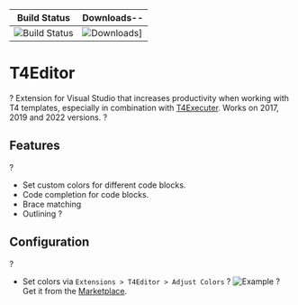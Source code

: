 |Build Status| Downloads--|
|------------|------------|
|![Build Status](https://dev.azure.com/Epsicode/T4Editor/_apis/build/status/Tim-Maes.T4Editor%20(1)?branchName=master)|![Downloads](https://img.shields.io/visual-studio-marketplace/d/TimMaes.t4editor)]|?

# T4Editor
?
Extension for Visual Studio that increases productivity when working with T4 templates, especially in combination with [T4Executer](https://marketplace.visualstudio.com/items?itemName=TimMaes.ttexecuter). Works on 2017, 2019 and 2022 versions.
?
## Features
?
- Set custom colors for different code blocks.
- Code completion for code blocks.
- Brace matching
- Outlining
?
## Configuration
?
- Set colors via `Extensions > T4Editor > Adjust Colors`
?
![Example](https://thumbs.gfycat.com/BlankAlertFrenchbulldog.webp)
?
Get it from the [Marketplace](https://marketplace.visualstudio.com/items?itemName=TimMaes.t4editor).